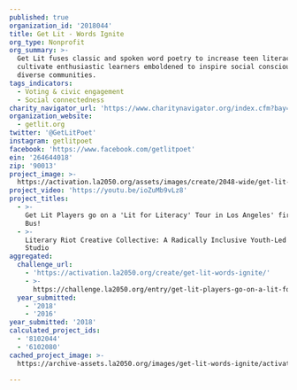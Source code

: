 ```yaml
---
published: true
organization_id: '2018044'
title: Get Lit - Words Ignite
org_type: Nonprofit
org_summary: >-
  Get Lit fuses classic and spoken word poetry to increase teen literacy and
  cultivate enthusiastic learners emboldened to inspire social consciousness in
  diverse communities.
tags_indicators:
  - Voting & civic engagement
  - Social connectedness
charity_navigator_url: 'https://www.charitynavigator.org/index.cfm?bay=search.profile&ein=264644018'
organization_website:
  - getlit.org
twitter: '@GetLitPoet'
instagram: getlitpoet
facebook: 'https://www.facebook.com/getlitpoet'
ein: '264644018'
zip: '90013'
project_image: >-
  https://activation.la2050.org/assets/images/create/2048-wide/get-lit-words-ignite.jpg
project_video: 'https://youtu.be/ioZuMb9vLz8'
project_titles:
  - >-
    Get Lit Players go on a 'Lit for Literacy' Tour in Los Angeles' first Poetry
    Bus!
  - >-
    Literary Riot Creative Collective: A Radically Inclusive Youth-Led Content
    Studio
aggregated:
  challenge_url:
    - 'https://activation.la2050.org/create/get-lit-words-ignite/'
    - >-
      https://challenge.la2050.org/entry/get-lit-players-go-on-a-lit-for-literacy-tour-in-los-angeles-first-poetry-bus!
  year_submitted:
    - '2018'
    - '2016'
year_submitted: '2018'
calculated_project_ids:
  - '8102044'
  - '6102080'
cached_project_image: >-
  https://archive-assets.la2050.org/images/get-lit-words-ignite/activation.la2050.org/assets/images/create/2048-wide/get-lit-words-ignite.jpg

---
```

